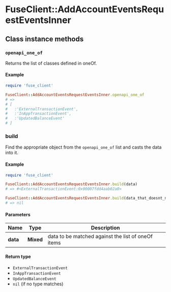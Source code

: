 # FuseClient::AddAccountEventsRequestEventsInner

## Class instance methods

### `openapi_one_of`

Returns the list of classes defined in oneOf.

#### Example

```ruby
require 'fuse_client'

FuseClient::AddAccountEventsRequestEventsInner.openapi_one_of
# =>
# [
#   :'ExternalTransactionEvent',
#   :'InAppTransactionEvent',
#   :'UpdatedBalanceEvent'
# ]
```

### build

Find the appropriate object from the `openapi_one_of` list and casts the data into it.

#### Example

```ruby
require 'fuse_client'

FuseClient::AddAccountEventsRequestEventsInner.build(data)
# => #<ExternalTransactionEvent:0x00007fdd4aab02a0>

FuseClient::AddAccountEventsRequestEventsInner.build(data_that_doesnt_match)
# => nil
```

#### Parameters

| Name | Type | Description |
| ---- | ---- | ----------- |
| **data** | **Mixed** | data to be matched against the list of oneOf items |

#### Return type

- `ExternalTransactionEvent`
- `InAppTransactionEvent`
- `UpdatedBalanceEvent`
- `nil` (if no type matches)

